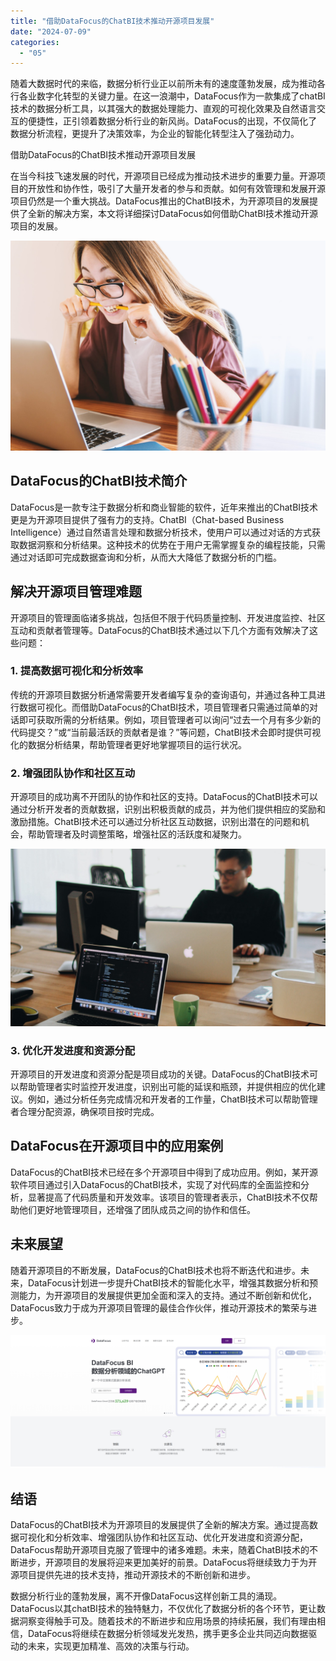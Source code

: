 ```yaml
---
title: "借助DataFocus的ChatBI技术推动开源项目发展"
date: "2024-07-09"
categories: 
  - "05"
---
```


随着大数据时代的来临，数据分析行业正以前所未有的速度蓬勃发展，成为推动各行各业数字化转型的关键力量。在这一浪潮中，DataFocus作为一款集成了chatBI技术的数据分析工具，以其强大的数据处理能力、直观的可视化效果及自然语言交互的便捷性，正引领着数据分析行业的新风尚。DataFocus的出现，不仅简化了数据分析流程，更提升了决策效率，为企业的智能化转型注入了强劲动力。

借助DataFocus的ChatBI技术推动开源项目发展

在当今科技飞速发展的时代，开源项目已经成为推动技术进步的重要力量。开源项目的开放性和协作性，吸引了大量开发者的参与和贡献。如何有效管理和发展开源项目仍然是一个重大挑战。DataFocus推出的ChatBI技术，为开源项目的发展提供了全新的解决方案，本文将详细探讨DataFocus如何借助ChatBI技术推动开源项目的发展。

![](images/1697699547-laptop-3087585-scaled.jpg)

## DataFocus的ChatBI技术简介

DataFocus是一款专注于数据分析和商业智能的软件，近年来推出的ChatBI技术更是为开源项目提供了强有力的支持。ChatBI（Chat-based Business Intelligence）通过自然语言处理和数据分析技术，使用户可以通过对话的方式获取数据洞察和分析结果。这种技术的优势在于用户无需掌握复杂的编程技能，只需通过对话即可完成数据查询和分析，从而大大降低了数据分析的门槛。

## 解决开源项目管理难题

开源项目的管理面临诸多挑战，包括但不限于代码质量控制、开发进度监控、社区互动和贡献者管理等。DataFocus的ChatBI技术通过以下几个方面有效解决了这些问题：

### 1\. 提高数据可视化和分析效率

传统的开源项目数据分析通常需要开发者编写复杂的查询语句，并通过各种工具进行数据可视化。而借助DataFocus的ChatBI技术，项目管理者只需通过简单的对话即可获取所需的分析结果。例如，项目管理者可以询问“过去一个月有多少新的代码提交？”或“当前最活跃的贡献者是谁？”等问题，ChatBI技术会即时提供可视化的数据分析结果，帮助管理者更好地掌握项目的运行状况。

### 2\. 增强团队协作和社区互动

开源项目的成功离不开团队的协作和社区的支持。DataFocus的ChatBI技术可以通过分析开发者的贡献数据，识别出积极贡献的成员，并为他们提供相应的奖励和激励措施。ChatBI技术还可以通过分析社区互动数据，识别出潜在的问题和机会，帮助管理者及时调整策略，增强社区的活跃度和凝聚力。

![](images/1690449111-pexels-djordje-petrovic-2102416-scaled.jpg)

### 3\. 优化开发进度和资源分配

开源项目的开发进度和资源分配是项目成功的关键。DataFocus的ChatBI技术可以帮助管理者实时监控开发进度，识别出可能的延误和瓶颈，并提供相应的优化建议。例如，通过分析任务完成情况和开发者的工作量，ChatBI技术可以帮助管理者合理分配资源，确保项目按时完成。

## DataFocus在开源项目中的应用案例

DataFocus的ChatBI技术已经在多个开源项目中得到了成功应用。例如，某开源软件项目通过引入DataFocus的ChatBI技术，实现了对代码库的全面监控和分析，显著提高了代码质量和开发效率。该项目的管理者表示，ChatBI技术不仅帮助他们更好地管理项目，还增强了团队成员之间的协作和信任。

## 未来展望

随着开源项目的不断发展，DataFocus的ChatBI技术也将不断迭代和进步。未来，DataFocus计划进一步提升ChatBI技术的智能化水平，增强其数据分析和预测能力，为开源项目的发展提供更加全面和深入的支持。通过不断创新和优化，DataFocus致力于成为开源项目管理的最佳合作伙伴，推动开源技术的繁荣与进步。

![](images/1685086845-微信截图_20230526103410.png)

## 结语

DataFocus的ChatBI技术为开源项目的发展提供了全新的解决方案。通过提高数据可视化和分析效率、增强团队协作和社区互动、优化开发进度和资源分配，DataFocus帮助开源项目克服了管理中的诸多难题。未来，随着ChatBI技术的不断进步，开源项目的发展将迎来更加美好的前景。DataFocus将继续致力于为开源项目提供先进的技术支持，推动开源技术的不断创新和进步。

数据分析行业的蓬勃发展，离不开像DataFocus这样创新工具的涌现。DataFocus以其chatBI技术的独特魅力，不仅优化了数据分析的各个环节，更让数据洞察变得触手可及。随着技术的不断进步和应用场景的持续拓展，我们有理由相信，DataFocus将继续在数据分析领域发光发热，携手更多企业共同迈向数据驱动的未来，实现更加精准、高效的决策与行动。
